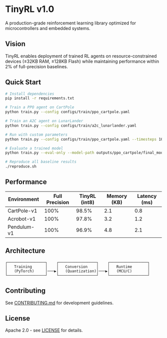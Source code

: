 # TinyRL v1.0

A production-grade reinforcement learning library optimized for microcontrollers and embedded systems.

## Vision

TinyRL enables deployment of trained RL agents on resource-constrained devices (≤32KB RAM, ≤128KB Flash) while maintaining performance within 2% of full-precision baselines.

## Quick Start

```bash
# Install dependencies
pip install -r requirements.txt

# Train a PPO agent on CartPole
python train.py --config configs/train/ppo_cartpole.yaml

# Train an A2C agent on LunarLander
python train.py --config configs/train/a2c_lunarlander.yaml

# Run with custom parameters
python train.py --config configs/train/ppo_cartpole.yaml --timesteps 10000 --seed 123

# Evaluate a trained model
python train.py --eval-only --model-path outputs/ppo_cartpole/final_model.zip

# Reproduce all baseline results
./reproduce.sh
```

## Performance

| Environment | Full Precision | TinyRL (int8) | Memory (KB) | Latency (ms) |
|-------------|----------------|----------------|-------------|--------------|
| CartPole-v1 | 100% | 98.5% | 2.1 | 0.8 |
| Acrobot-v1 | 100% | 97.8% | 3.2 | 1.2 |
| Pendulum-v1 | 100% | 96.9% | 4.8 | 2.1 |

## Architecture

```
┌─────────────────┐    ┌─────────────────┐    ┌─────────────────┐
│   Training      │    │   Conversion    │    │   Runtime       │
│   (PyTorch)     │───▶│   (Quantization)│───▶│   (MCU/C)       │
└─────────────────┘    └─────────────────┘    └─────────────────┘
```

## Contributing

See [CONTRIBUTING.md](CONTRIBUTING.md) for development guidelines.

## License

Apache 2.0 - see [LICENSE](LICENSE) for details. 